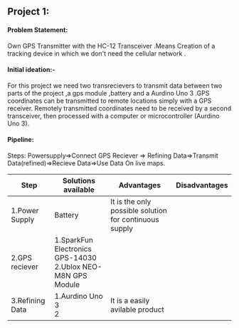 
## Project 1:
 #### Problem Statement:
 Own GPS Transmitter with the HC-12 Transceiver .Means Creation of a tracking device in which we don't need the cellular network  .

 #### Initial ideation:-
 For this project we need two transrecievers  to transmit data between two parts of the project ,a gps module ,battery and a Aurdino Uno 3 .GPS coordinates can be transmitted to remote locations simply with a GPS receiver. Remotely transmitted coordinates need to be received by a second transceiver, then processed with a computer or microcontroller (Aurdino Uno 3).
 
 #### Pipeline:
Steps: Powersupply=>Connect GPS Reciever => Refining Data=>Transmit Data(refined)=>Recieve Data=>Use Data On live maps.
 
Step| Solutions available | Advantages | Disadvantages
--------|---------------------|------------|--------------
 1.Power Supply                  |Battery                             | It is the only possible solution for continuous supply  
 2.GPS reciever                   |1.SparkFun Electronics GPS-14030<br/>2.Ublox NEO-M8N GPS Module|
3.Refining Data                   |1.Aurdino Uno 3 <br> 2              | It is a easily avilable product 

